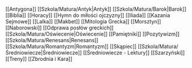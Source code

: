 [[Antygona]]
[[Szkola/Matura/Antyk|Antyk]]
[[Szkola/Matura/Barok|Barok]]
[[Biblia]]
[[Horacy]]
[[Hymn do miłości ojczyzny]]
[[Iliada]]
[[Kazania Sejmowe]]
[[Lalka]]
[[Makbet]]
[[Mitologia Grecka]]
[[Morsztyn]]
[[Naborowski]]
[[Odprawa posłów greckich]]
[[Szkola/Matura/Oświecenie|Oświecenie]]
[[Pamiętniki]]
[[Pozytywizm]]
[[Szkola/Matura/Renesans|Renesans]]
[[Szkola/Matura/Romantyzm|Romantyzm]]
[[Skąpiec]]
[[Szkola/Matura/Średniowiecze|Średniowiecze]]
[[Średniowiecze - Lektury]]
[[Szarzyński]]
[[Treny]]
[[Zbrodnia i Kara]]
